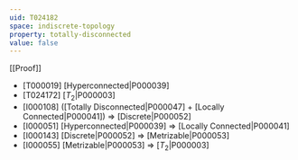 ```yaml
---
uid: T024182
space: indiscrete-topology
property: totally-disconnected
value: false
---
```

[[Proof]]

* [T000019] [Hyperconnected|P000039]
* [T024172] [$T_2$|P000003]
* [I000108] ([Totally Disconnected|P000047] + [Locally Connected|P000041]) => [Discrete|P000052]
* [I000051] [Hyperconnected|P000039] => [Locally Connected|P000041]
* [I000143] [Discrete|P000052] => [Metrizable|P000053]
* [I000055] [Metrizable|P000053] => [$T_2$|P000003]

